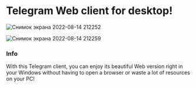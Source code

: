 # Telegram Web client for desktop!

![Снимок экрана 2022-08-14 212252](https://user-images.githubusercontent.com/105635627/184550766-e5a44486-6238-4021-8ee9-6674fdf9f10a.jpg)

![Снимок экрана 2022-08-14 212259](https://user-images.githubusercontent.com/105635627/184550767-db9725cf-1a8a-4677-9842-e77f658cd408.jpg)

### Info

With this Telegram client, you can enjoy its beautiful Web version right in your Windows without having to open a browser or waste a lot of resources on your PC!
